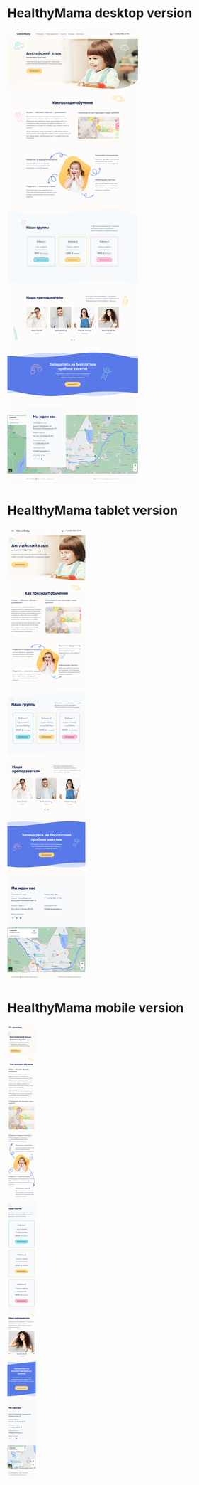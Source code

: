 # HealthyMama desktop version
![HealthyMama desktop](https://github.com/Edanriell/CleverBaby/blob/master/desktop-1366.png?raw=true)
# HealthyMama tablet version
![HealthyMama tablet](https://github.com/Edanriell/CleverBaby/blob/master/tablet-768.png?raw=true)
# HealthyMama mobile version
![HealthyMama mobile](https://github.com/Edanriell/CleverBaby/blob/master/phone-320.png?raw=true)
